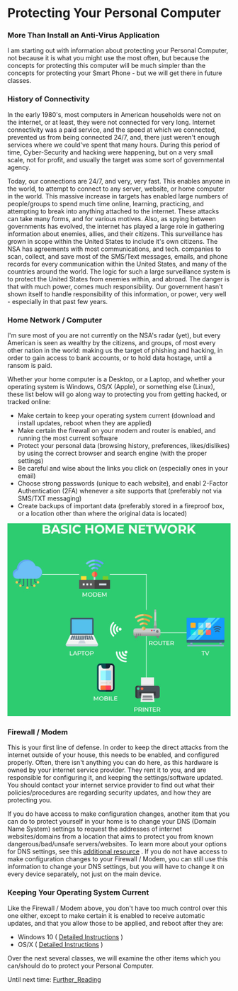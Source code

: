 # Protecting Your Personal Computer

### More Than Install an Anti-Virus Application
I am starting out with information about protecting your Personal Computer, not because it is what you might use the most often, but because the concepts for protecting this computer will be much simpler than the concepts for protecting your Smart Phone - but we will get there in future classes.

### History of Connectivity
In the early 1980's, most computers in American households were not on the internet, or at least, they were not connected for very long.  Internet connectivity was a paid service, and the speed at which we connected, prevented us from being connected 24/7, and, there just weren't enough services where we could've spent that many hours.  During this period of time, Cyber-Security and hacking were happening, but on a very small scale, not for profit, and usually the target was some sort of governmental agency.

Today, our connections are 24/7, and very, very fast.  This enables anyone in the world, to attempt to connect to any server, website, or home computer in the world.  This massive increase in targets has enabled large numbers of people/groups to spend much time online, learning, practicing, and attempting to break into anything attached to the internet.  These attacks can take many forms, and for various motives.  Also, as spying between governments has evolved, the internet has played a large role in gathering information about enemies, allies, and their citizens.  This surveillance has grown in scope within the United States to include it's own citizens.  The NSA has agreements with most communications, and tech. companies to scan, collect, and save most of the SMS/Text messages, emails, and phone records for every communication within the United States, and many of the countries around the world.  The logic for such a large surveillance system is to protect the United States from enemies within, and abroad.  The danger is that with much power, comes much responsibility.  Our government hasn't shown itself to handle responsibility of this information, or power, very well - especially in that past few years.

### Home Network / Computer

I'm sure most of you are not currently on the NSA's radar (yet), but every American is seen as wealthy by the citizens, and groups, of most every other nation in the world: making us the target of phishing and hacking, in order to gain access to bank accounts, or to hold data hostage, until a ransom is paid.

Whether your home computer is a Desktop, or a Laptop, and whether your operating system is Windows, OS/X (Apple), or something else (Linux), these list below will go along way to protecting you from getting hacked, or tracked online:

- Make certain to keep your operating system current (download and install updates, reboot when they are applied)
- Make certain the firewall on your modem and router is enabled, and running the most current software
- Protect your personal data (browsing history, preferences, likes/dislikes) by using the correct browser and search engine (with the proper settings)
- Be careful and wise about the links you click on (especially ones in your email)
- Choose strong passwords (unique to each website), and enabl 2-Factor Authentication (2FA) whenever a site supports that (preferably not via SMS/TXT messaging)
- Create backups of important data (preferably stored in a fireproof box, or a location other than where the original data is located)

![home_network](Basic-Home-Network.jpg)

### Firewall / Modem
This is your first line of defense.  In order to keep the direct attacks from the internet outside of your house, this needs to be enabled, and configured properly.  Often, there isn't anything you can do here, as this hardware is owned by your internet service provider.  They rent it to you, and are responsible for configuring it, and keeping the settings/software updated.  You should contact your internet service provider to find out what their policies/procedures are regarding security updates, and how they are protecting you.

If you do have access to make configuration changes, another item that you can do to protect yourself in your home is to change your DNS (Domain Name System) settings to request the addresses of internet websites/domains from a location that aims to protect you from known dangerous/bad/unsafe servers/websites.  To learn more about your options for DNS settings, see this [additional resource](dns.md) .  If you do not have access to make configuration changes to your Firewall / Modem, you can still use this information to change your DNS settings, but you will have to change it on every device separately, not just on the main device.

### Keeping Your Operating System Current
Like the Firewall / Modem above, you don't have too much control over this one either, except to make certain it is enabled to receive automatic updates, and that you allow those to be applied, and reboot after they are:

- Windows 10 ( [Detailed Instructions](https://www.tech-recipes.com/rx/69127/how-to-turn-on-and-off-automatic-updates-in-windows-10) )
- OS/X ( [Detailed Instructions](https://osxdaily.com/2019/04/11/enable-auto-update-macos-system-software) )

Over the next several classes, we will examine the other items which you can/should do to protect your Personal Computer.

Until next time: [Further_Reading](Further_reading.md)
